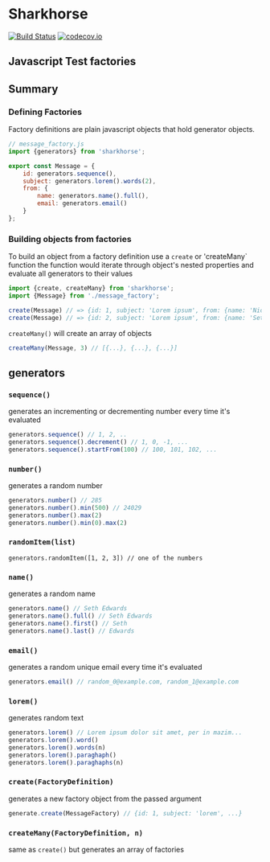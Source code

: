 # Sharkhorse

[![Build Status](https://travis-ci.org/dmitriiabramov/sharkhorse.svg?branch=master)](https://travis-ci.org/dmitriiabramov/sharkhorse)
[![codecov.io](https://codecov.io/github/dmitriiabramov/sharkhorse/coverage.svg?branch=master)](https://codecov.io/github/dmitriiabramov/sharkhorse?branch=master)

## Javascript Test factories

## Summary

### Defining Factories
Factory definitions are plain javascript objects that hold generator objects.

```js
// message_factory.js
import {generators} from 'sharkhorse';

export const Message = {
    id: generators.sequence(),
    subject: generators.lorem().words(2),
    from: {
        name: generators.name().full(),
        email: generators.email()
    }
};
```

### Building objects from factories


To build an object from a factory definition use a `create` or 'createMany` function
the function would iterate through object's nested properties and evaluate all generators to their values
```js
import {create, createMany} from 'sharkhorse';
import {Message} from './message_factory';

create(Message) // => {id: 1, subject: 'Lorem ipsum', from: {name: 'Nickolas Conrad', email: 'random_0@example.com'}}
create(Message) // => {id: 2, subject: 'Lorem ipsum', from: {name: 'Seth Edwards', email: 'random_1@example.com'}}
```

`createMany()` will create an array of objects

```js
createMany(Message, 3) // [{...}, {...}, {...}]
```

## generators

### `sequence()`
generates an incrementing or decrementing number every time it's evaluated

```js
generators.sequence() // 1, 2, ..
generators.sequence().decrement() // 1, 0, -1, ...
generators.sequence().startFrom(100) // 100, 101, 102, ...

```


### `number()`
generates a random number

```js
generators.number() // 285
generators.number().min(500) // 24029
generators.number().max(2)
generators.number().min(0).max(2)
```

### `randomItem(list)`
```
generators.randomItem([1, 2, 3]) // one of the numbers
```

### `name()`
generates a random name


```js
generators.name() // Seth Edwards
generators.name().full() // Seth Edwards
generators.name().first() // Seth
generators.name().last() // Edwards
```

### `email()`
generates a random unique email every time it's evaluated

```js
generators.email() // random_0@example.com, random_1@example.com
```

### `lorem()`
generates random text

```js
generators.lorem() // Lorem ipsum dolor sit amet, per in mazim...
generators.lorem().word()
generators.lorem().words(n)
generators.lorem().paraghaph()
generators.lorem().paraghaphs(n)
```

### `create(FactoryDefinition)`
generates a new factory object from the passed argument

```js
generate.create(MessageFactory) // {id: 1, subject: 'lorem', ...}
```

### `createMany(FactoryDefinition, n)`
same as `create()` but generates an array of factories

